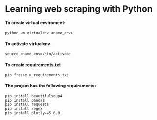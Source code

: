 # Learning web scraping with Python

#### To create virtual enviroment:
```
python -m virtualenv <name_env>
```

#### To activate virtualenv
```
source <name_env>/bin/activate
```

#### To create requirements.txt
```
pip freeze > requirements.txt
```

#### The project has the following requirements:
```
pip install beautifulsoup4
pip install pandas
pip install requests
pip install regex
pip install plotly==5.6.0
```